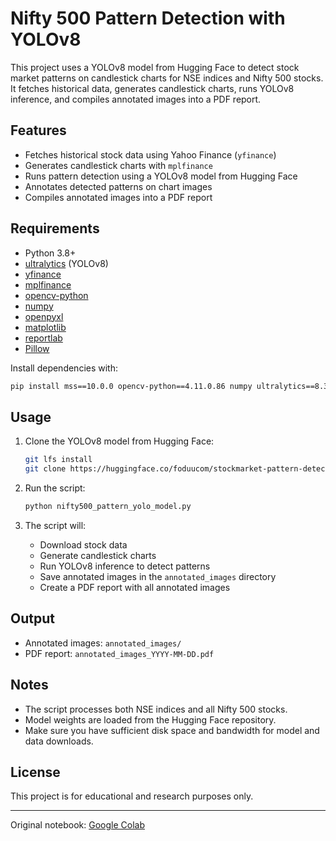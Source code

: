 # Nifty 500 Pattern Detection with YOLOv8

This project uses a YOLOv8 model from Hugging Face to detect stock market patterns on candlestick charts for NSE indices and Nifty 500 stocks. It fetches historical data, generates candlestick charts, runs YOLOv8 inference, and compiles annotated images into a PDF report.

## Features

- Fetches historical stock data using Yahoo Finance (`yfinance`)
- Generates candlestick charts with `mplfinance`
- Runs pattern detection using a YOLOv8 model from Hugging Face
- Annotates detected patterns on chart images
- Compiles annotated images into a PDF report

## Requirements

- Python 3.8+
- [ultralytics](https://github.com/ultralytics/ultralytics) (YOLOv8)
- [yfinance](https://github.com/ranaroussi/yfinance)
- [mplfinance](https://github.com/matplotlib/mplfinance)
- [opencv-python](https://github.com/opencv/opencv-python)
- [numpy](https://numpy.org/)
- [openpyxl](https://openpyxl.readthedocs.io/)
- [matplotlib](https://matplotlib.org/)
- [reportlab](https://www.reportlab.com/)
- [Pillow](https://python-pillow.org/)

Install dependencies with:

```sh
pip install mss==10.0.0 opencv-python==4.11.0.86 numpy ultralytics==8.3.94 openpyxl==3.1.5 mplfinance matplotlib reportlab yfinance pyvirtualdisplay google-api-python-client google-auth-httplib2 google-auth-oauthlib ultralyticsplus
```

## Usage

1. Clone the YOLOv8 model from Hugging Face:

    ```sh
    git lfs install
    git clone https://huggingface.co/foduucom/stockmarket-pattern-detection-yolov8
    ```

2. Run the script:

    ```sh
    python nifty500_pattern_yolo_model.py
    ```

3. The script will:
    - Download stock data
    - Generate candlestick charts
    - Run YOLOv8 inference to detect patterns
    - Save annotated images in the `annotated_images` directory
    - Create a PDF report with all annotated images

## Output

- Annotated images: `annotated_images/`
- PDF report: `annotated_images_YYYY-MM-DD.pdf`

## Notes

- The script processes both NSE indices and all Nifty 500 stocks.
- Model weights are loaded from the Hugging Face repository.
- Make sure you have sufficient disk space and bandwidth for model and data downloads.

## License

This project is for educational and research purposes only.

---

Original notebook: [Google Colab](https://colab.research.google.com/drive/1_Erc4nQIk91x1FT5rDfOLdzpmv74zwUC)

